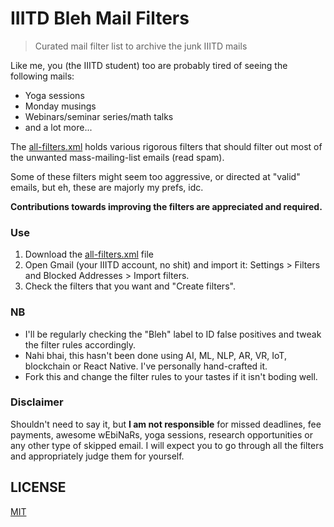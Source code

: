 # IIITD Bleh Mail Filters

> Curated mail filter list to archive the junk IIITD mails

Like me, you (the IIITD student) too are probably tired of seeing the following mails:

* Yoga sessions
* Monday musings
* Webinars/seminar series/math talks
* and a lot more...

The [all-filters.xml](all-filters.xml) holds various rigorous filters that should filter out most of the unwanted mass-mailing-list emails (read spam).

Some of these filters might seem too aggressive, or directed at "valid" emails, but eh, these are majorly my prefs, idc.

**Contributions towards improving the filters are appreciated and required.**

### Use

1. Download the [all-filters.xml](all-filters.xml) file
1. Open Gmail (your IIITD account, no shit) and import it: Settings > Filters and Blocked Addresses > Import filters.
1. Check the filters that you want and "Create filters".

### NB

* I'll be regularly checking the "Bleh" label to ID false positives and tweak the filter rules accordingly.
* Nahi bhai, this hasn't been done using AI, ML, NLP, AR, VR, IoT, blockchain or React Native. I've personally hand-crafted it.
* Fork this and change the filter rules to your tastes if it isn't boding well.

### Disclaimer

Shouldn't need to say it, but **I am not responsible** for missed deadlines, fee payments, awesome wEbiNaRs, yoga sessions, research opportunities or any other type of skipped email. I will expect you to go through all the filters and appropriately judge them for yourself.

## LICENSE

[MIT](LICENSE)

